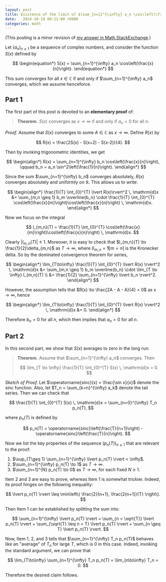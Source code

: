 ```yaml
---
layout: post
title: Existence of the limit of $\sum_{n=1}^{\infty} a_n \cos\left(\frac{x}{n}\right)$
date:   2024-10-18 00:21:00 +0900
categories: math
---
```


(This posting is a minor revision of [my answer in Math.StackExchange](https://math.stackexchange.com/questions/4984747/when-does-the-limit-lim-x-to-infty-sum-n-1-infty-a-n-cos-frac-x-n/4985057#4985057).)

Let $(a_n)_{n\geq 1}$ be a sequence of complex numbers, and consider the function $S(x)$ defined by

$$
\begin{equation*}
S(x) = \sum_{n=1}^{\infty} a_n \cos\left(\frac{x}{n}\right).
\end{equation*}
$$

This sum converges for all $x \in \mathbb{C}$ if and only if $\sum_{n=1}^{\infty} a_n$ converges, which we assume henceforce.

## Part 1

The first part of this post is devoted to an **elementary proof** of:

> **Theorem.** $S(x)$ converges as $x \to \infty$ if and only if $a_n = 0$ for all $n$.

*Proof.* Assume that $S(x)$ converges to some $A \in \mathbb{C}$ as $x \to \infty$. Define $R(x)$ by

$$ R(x) = \frac{2S(x) - S(x+2) - S(x-2)}{4}. $$

Then by invoking trigonometric identities, we get

$$
\begin{align*}
R(x) = \sum_{n=1}^{\infty} b_n \cos\left(\frac{x}{n}\right), \qquad b_n = a_n \sin^2\left(\frac{1}{n}\right).
\end{align*}
$$

Since the sum $\sum_{n=1}^{\infty} b_n$ converges absolutely, $R(x)$ converges absolutely and uniformly on $\mathbb{R}$. This allows us to write:

$$
\begin{align*}
\frac{1}{T} \int_{0}^{T} \lvert R(x)\rvert^2 \, \mathrm{d}x
&= \sum_{m,n \geq 1} b_m \overline{b_n} \cdot \frac{1}{T} \int_{0}^{T} \cos\left(\frac{x}{m}\right)\cos\left(\frac{x}{n}\right) \, \mathrm{d}x.
\end{align*}
$$

Now we focus on the integral

$$ I_{m,n}(T) = \frac{1}{T} \int_{0}^{T} \cos\left(\frac{x}{m}\right)\cos\left(\frac{x}{n}\right) \, \mathrm{d}x. $$

Clearly $\lvert I_{m,n}(T) \rvert \leq 1$. Moreover, it is easy to check that $I_{m,n}(T) \to \frac{1}{2}\delta_{m,n}$ as $T \to \infty$, where $\delta_{m,n} = \mathbf{1}[m = n]$ is the Kronecker delta. So by the dominated convergence theorem for series,

$$
\begin{align*}
\lim_{T\to\infty} \frac{1}{T} \int_{0}^{T} \lvert R(x) \rvert^2 \, \mathrm{d}x
&= \sum_{m,n \geq 1} b_m \overline{b_n} \cdot \lim_{T \to \infty} I_{m,n}(T) \\
&= \frac{1}{2} \sum_{n=1}^{\infty} \lvert b_n \rvert^2.
\end{align*}
$$

However, the assumption tells that $R(x) \to \frac{2A - A - A}{4} = 0$ as $x \to \infty$, hence

$$
\begin{align*}
\lim_{T\to\infty} \frac{1}{T} \int_{0}^{T} \lvert R(x) \rvert^2 \, \mathrm{d}x
&= 0.
\end{align*}
$$

Therefore $b_n = 0$ for all $n$, which then implies that $a_n = 0$ for all $n$.

## Part 2

In this second part, we show that $S(x)$ averages to zero in the long run:

> **Theorem.** Assume that $\sum_{n=1}^{\infty} a_n$ converges. Then
>
> $$ \lim_{T \to \infty} \frac{1}{T} \int_{0}^{T} S(x) \, \mathrm{d}x = 0. $$

*Sketch of Proof.* Let $\operatorname{sinc}(x) = \frac{\sin x}{x}$ denote the sinc function. Also, let $T_n = \sum_{k=n}^{\infty} a_k$ denote the tail series. Then we can check that

$$ \frac{1}{T} \int_{0}^{T} S(x) \, \mathrm{d}x
= \sum_{n=0}^{\infty} T_n p_n(T), $$

where $p_n(T)$ is defined by

$$ p_n(T) = \operatorname{sinc}\left(\frac{T}{n+1}\right) - \operatorname{sinc}\left(\frac{T}{n}\right). $$

Now we list the key properties of the sequence $(p_n(T))_{n\geq 1}$ that are relevant to the proof:

1. $\sup_{T\geq 1} \sum_{n=1}^{\infty} \lvert p_n(T) \rvert < \infty$.
2. $\sum_{n=1}^{\infty} p_n(T) \to 1$ as $T \to \infty$.
3. $\sum_{n=1}^{N} p_n(T) \to 0$ as $T \to \infty$, for each fixed $N \geq 1$.

Item 2 and 3 are easy to prove, whereas Item 1 is somewhat trickier. Indeed, its proof hinges on the following inequality:

$$
\lvert p_n(T) \rvert \leq \min\left\{ \frac{2}{n+1}, \frac{2(n+1)}{T} \right\}.
$$

Then Item 1 can be established by splitting the sum into:

$$
\sum_{n=1}^{\infty} \lvert p_n(T) \rvert
= \sum_{n < \sqrt{T}} \lvert p_n(T) \rvert + \sum_{\sqrt{T} \leq n < T} \lvert p_n(T) \rvert + \sum_{n \geq T} \lvert p_n(T) \rvert.
$$

Now, Item 1, 2, and 3 tells that $\sum_{n=1}^{\infty} T_n p_n(T)$ behaves like an "average" of $T_n$ for large $T$, which is $0$ in this case. Indeed, invoking the standard argument, we can prove that

$$
\lim_{T\to\infty} \sum_{n=1}^{\infty} T_n p_n(T)
= \lim_{n\to\infty} T_n = 0.
$$

Therefore the desired claim follows.
